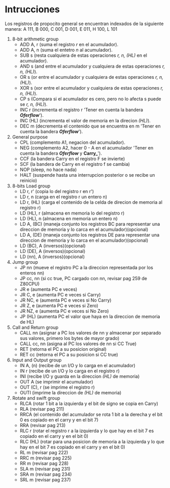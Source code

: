 # Intrucciones
Los registros de propocito general se encuentran indexados de la siguiente manera:
    A 111, B 000, C 001, D 001, E 011, H 100, L 101

1. 8-bit arithmetic group
    - ADD A, r (suma el registro _r_ en el acumulador).
    - ADD A, n (suma el entetro _n_ al acumulador).
    - SUB s (resta cualquiera de estas operaciones _r, n, (HL)_ en el acumulador).
    - AND s (and entre el acumulador y cualquiera de estas operaciones _r, n, (HL)_).
    - OR s (or entre el acumulador y cualquiera de estas operaciones _r, n, (HL)_).
    - XOR s (xor entre el acumulador y cualquiera de estas operaciones _r, n, (HL)_).
    - CP s (Compara si el acumulador es cero, pero no lo afecta s puede se _r, n, (HL)_).
    - INC r (incrementa el registro r 'Tener en cuenta la bandera **_Oferflow_**').
    - INC (HL) (incrementa el valor de memoria en la direcion _(HL)_).
    - DEC m (decrementa el contenido que se encuentra en m 'Tener en cuenta la bandera **_Oferflow_**').
2. General purpose
    - CPL (complemento A1, negacion del acumulador).
    - NEG (complemento A2, hacer 0 - A en el acumulador 'Tener en cuenta la bandera **_Oferflow_** y **Carry_**'). 
    - CCF (la bandera Carry en el registro F se invierte)
    - SCF (la bandera de Carry en el registro f se cambia)
    - NOP (sleep, no hace nada)
    - HALT (suspende hasta una interrupcion posterior o se recibe un reinicio)
3. 8-bits Load group
    - LD r, r' (copia lo del registro r en r')
    - LD r, n (carga en el registro r un entero n)
    - LD r, (HL) (carga el contenido de la celda de direcion de memoria al registro r)
    - LD (HL), r (almacena en memoria lo del registro r)
    - LD (HL), n (almacena en memoria un entero n)
    - LD A, (BC) (maneja conjunto los registros BC para representar una direccion de memoria y lo carca en el acumulador)(opcional)
    - LD A, (DE) (maneja conjunto los registros DE para representar una direccion de memoria y lo carca en el acumulador)(opcional)
    - LD (BC), A (inversos)(opcional)
    - LD (DE), A (inversos)(opcional)
    - LD (nn), A (inversos)(opcional)
4. Jump group
    - JP nn (mueve el registro PC a la direccion representada por los enteros nn)
    - JP cc, nn (si cc true, PC cargado con nn, revisar pag 259 de Z80CPU)
    - JR e (aumenta PC e veces)
    - JR C, e (aumenta PC e veces si Carry)
    - JR NC, e (aumenta PC e veces si No Carry)
    - JR Z, e (aumenta PC e veces si Zero)
    - JR NZ, e (aumenta PC e veces si No Zero)
    - JP (HL) (aumenta PC el valor que haya en la direccion de memoria de HL)
5. Call and Return group
    - CALL nn (asignar a PC los valores de nn y almacenar por separado sus valores, primero los bytes de mayor grado)
    - CALL cc, nn (asigna al PC los valores de nn si CC True)
    - RET (retorna el PC a su posicion original)
    - RET cc (retorna el PC a su posicion si CC true)
6. Input and Output group
    - IN A, (n) (recibe de un I/O y lo carga en el acumulador)
    - IN r (recibe de un I/O y lo carga en el registro r)
    - INI (recibe I/O y guarda en la direccion _(HL)_ de memoria)
    - OUT A (se imprimir el acumulador)
    - OUT (C), r (se imprime el registro r)
    - OUTI (imprime la direccion de _(HL)_ de memoria)
7. Rotate and swift group
    - RLCA (rotar 1 bit a la izquierda y el bit de signo se copia en Carry)
    - RLA (revisar pag 211)
    - RRCA (el contenido del acumulador se rota 1 bit a la derecha y el bit 0 es copiado en el carry y en el bit 7)
    - RRA (revisar pag 213)
    - RLC r (rotar el registro r a la izquierda y lo que hay en el bit 7 es copiado en el carry y en el bit 0)
    - RLC (HL) (rotar para una posicion de memoria a la izquierda y lo que hay en el bit 7 es copiado en el carry y en el bit 0)
    - RL m (revisar pag 222) 
    - RRC m (revisar pag 225)
    - RR m (revisar pag 228)
    - SLA m (revisar pag 231)
    - SRA m (revisar pag 234)
    - SRL m (revisar pag 237)